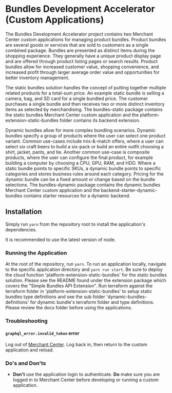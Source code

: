 # Bundles Development Accelerator (Custom Applications)
The Bundles Development Accelerator project contains two Merchant Center custom applications for managing product bundles. 
Product bundles are several goods or services that are sold to customers as a single combined package. Bundles are presented as distinct items during the shopping experience. They generally have a unique product display page and are offered through product listing pages or search results.  Product bundles allow for increased customer value, shopping convenience, and increased profit through larger average order value and opportunities for better inventory management.

The static bundles solution handles the concept of putting together multiple related products for a total-sum price. An example static bundle is selling a camera, bag, and SD card for a single bundled price. The customer purchases a single bundle and then receives two or more distinct inventory items as selected by merchandising.  The bundles-static package contains the static bundles Merchant Center custom application and the platform-extension-static-bundles folder contains its backend extension.

Dynamic bundles allow for more complex bundling scenarios. Dynamic bundles specify a group of products where the user can select one product variant. Common use-cases include mix-&-match offers, where a user can select six craft beers to build a six-pack or build an entire outfit choosing a shirt, jacket, pants, and tie. Another common use-case is composite products, where the user can configure the final product, for example building a computer by choosing a CPU, GPU, RAM, and HDD.
Where a static bundle points to specific SKUs, a dynamic bundle points to specific categories and stores business rules around each category. Pricing for the dynamic bundle can be a fixed amount or change based on the bundle selections. The bundles-dynamic package contains the dynamic bundles Merchant Center custom application and the backend-starter-dynamic-bundles contains starter resources for a dynamic backend.


## Installation

Simply run `yarn` from the repository root to install the application's
dependencies.

It is recommended to use the latest version of node.

### Running the Application

At the root of the repository, run `yarn`. To run an application locally, navigate to the specific application directory and `yarn run start`.
Be sure to deploy the cloud function 'platform-extension-static-bundles' for the static bundles solution. Please see the README found under the extension package which covers the "Simple Bundles API Extension".
Run terraform against the terraform folder in 'platform-extension-static-bundles' to setup static bundles type definitions and see the sub folder 'dynamic-bundles-definitions' for 
dynamic bundle's terraform folder and type definitions. Please review the docs folder before using the applications.

### Troubleshooting

#### `graphql_error.invalid_token` error
Log out of [Merchant Center](https://mc.us-central1.gcp.commercetools.com). Log back in, then return to the custom application and reload.

### Do's and Don'ts

* **Don't** use the application login to authenticate. **Do** make sure you are logged in to Merchant Center before developing or running a custom application.

